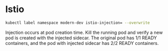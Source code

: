 # Istio

```bash
kubectl label namespace modern-dev istio-injection= --overwrite
```

Injection occurs at pod creation time. Kill the running pod and verify a new pod is created with the injected sidecar. The original pod has 1/1 READY containers, and the pod with injected sidecar has 2/2 READY containers.
